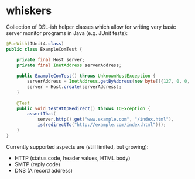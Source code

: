 whiskers
========

Collection of DSL-ish helper classes which allow for writing very basic server monitor programs in Java (e.g. JUnit tests):

 ```java
 @RunWith(JUnit4.class)
 public class ExampleComTest {
 
     private final Host server;
     private final InetAddress serverAddress;
     
     public ExampleComTest() throws UnknownHostException {
         serverAddress = InetAddress.getByAddress(new byte[]{127, 0, 0, 1});
         server = Host.create(serverAddress);
     }
     
     @Test
     public void testHttpRedirect() throws IOException {
         assertThat(
             server.http().get("www.example.com", "/index.html"),
             is(redirectTo("http://example.com/index.html")));
     }
 }
 ```

Currently supported aspects are (still limited, but growing):

* HTTP (status code, header values, HTML body)
* SMTP (reply code)
* DNS (A record address)
